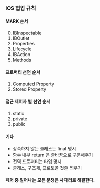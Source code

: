 ### iOS 협업 규칙
#### MARK 순서
0. IBInspectable
1. IBOutlet
2. Properties
3. Lifecycle
4. IBAction
5. Methods

#### 프로퍼티 선언 순서
1. Computed Property
2. Stored Property

#### 접근 제어자 별 선언 순서
1. static
2. private
3. public

#### 기타
* 상속하지 않는 클래스는 final 명시
* 함수 내부 return 은 줄바꿈으로 구분해주기
* 전역 프로퍼티는 타입 명시
* 클래스, 구조체, 프로토콜 첫줄 띄우기

#### 페어 중 일어나는 모든 분쟁은 사다리로 해결한다.
